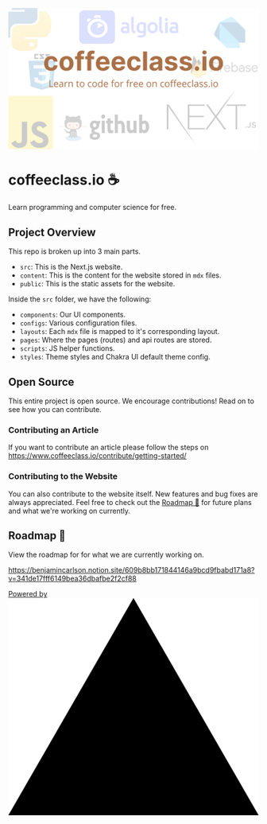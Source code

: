 ![coffeeclass.io header image](/public/readme.png)

# coffeeclass.io ☕

Learn programming and computer science for free.

## Project Overview

This repo is broken up into 3 main parts.

- `src`: This is the Next.js website.
- `content`: This is the content for the website stored in `mdx` files.
- `public`: This is the static assets for the website.

Inside the `src` folder, we have the following:

- `components`: Our UI components.
- `configs`: Various configuration files.
- `layouts`: Each `mdx` file is mapped to it's corresponding layout.
- `pages`: Where the pages (routes) and api routes are stored.
- `scripts`: JS helper functions.
- `styles`: Theme styles and Chakra UI default theme config.

## Open Source

This entire project is open source. We encourage contributions! Read on to see how you can contribute.

### Contributing an Article

If you want to contribute an article please follow the steps on https://www.coffeeclass.io/contribute/getting-started/

### Contributing to the Website

You can also contribute to the website itself. New features and bug fixes are always appreciated. Feel free to check out the [Roadmap 🚗](https://benjamincarlson.notion.site/609b8bb171844146a9bcd9fbabd171a8?v=341de17fff6149bea36dbafbe2f2cf88) for future plans and what we're working on currently.

## Roadmap 🚗

View the roadmap for for what we are currently working on.

https://benjamincarlson.notion.site/609b8bb171844146a9bcd9fbabd171a8?v=341de17fff6149bea36dbafbe2f2cf88

[Powered by ![Vercel Logo](/public/logos/vercel.png)](https://vercel.com/?utm_source=carlson-technologies&utm_campaign=oss)